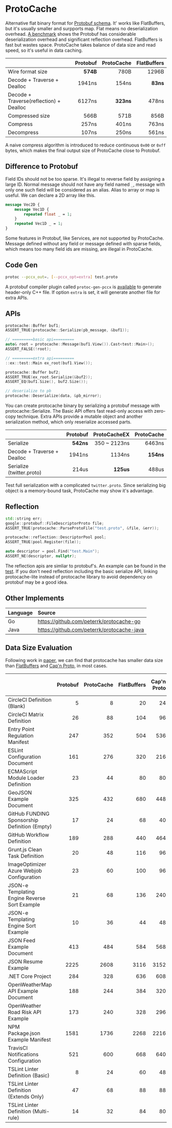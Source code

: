 # ProtoCache

Alternative flat binary format for [Protobuf schema](https://protobuf.dev/programming-guides/proto3/). It' works like FlatBuffers, but it's usually smaller and surpports map. Flat means no deserialization overhead. [A benchmark](test/benchmark) shows the Protobuf has considerable deserialization overhead and significant reflection overhead. FlatBuffers is fast but wastes space. ProtoCache takes balance of data size and read speed, so it's useful in data caching.

|  | Protobuf | ProtoCache | FlatBuffers |
|:-------|----:|----:|----:|
| Wire format size | **574B** | 780B | 1296B |
| Decode + Traverse + Dealloc | 1941ns | 154ns | **83ns** |
| Decode + Traverse(reflection) + Dealloc | 6127ns | **323ns** | 478ns |
| Compressed size | 566B | 571B | 856B |
| Compress | 257ns | 401ns | 763ns |
| Decompress | 107ns | 250ns | 561ns |

A naive compress algorithm is introduced to reduce continuous `0x00` or `0xff` bytes, which makes the final output size of ProtoCache close to Protobuf. 

## Difference to Protobuf
Field IDs should not be too sparse. It's illegal to reverse field by assigning a large ID. Normal message should not have any field named `_`, message with only one such field will be considered as an alias. Alias to array or map is useful. We can declare a 2D array like this.
```protobuf
message Vec2D {
	message Vec1D {
		repeated float _ = 1;
	}
	repeated Vec1D _ = 1;
}
```
Some features in Protobuf, like Services, are not supported by ProtoCache. Message defined without any field or message defined with sparse fields, which means too many field ids are missing, are illegal in ProtoCache.

## Code Gen
```sh
protoc --pccx_out=. [--pccx_opt=extra] test.proto
```
A protobuf compiler plugin called `protoc-gen-pccx` is [available](tools/protoc-gen-pccx.cc) to generate header-only C++ file. If option `extra` is set, it will generate another file for extra APIs.

## APIs
```cpp
protocache::Buffer buf1;
ASSERT_TRUE(protocache::Serialize(pb_message, &buf1));

// =========basic api=========
auto& root = protocache::Message(buf1.View()).Cast<test::Main>();
ASSERT_FALSE(!root);

// =========extra api=========
::ex::test::Main ex_root(buf1.View());

protocache::Buffer buf2;
ASSERT_TRUE(ex_root.Serialize(&buf2));
ASSERT_EQ(buf1.Size(), buf2.Size());

// deserialize to pb
protocache::Deserialize(data, &pb_mirror);
```
You can create protocache binary by serializing a protobuf message with protocache::Serialize. The Basic API offers fast read-only access with zero-copy technique. Extra APIs provide a mutable object and another serialization method, which only reserialize accessed parts. 

| | Protobuf | ProtoCacheEX | ProtoCache |
|:-------|----:|----:|----:|
| Serialize | **542ns** | 350 ~ 2123ns | 6463ns |
| Decode + Traverse + Dealloc | 1941ns | 1134ns | **154ns** |
| Serialize (twitter.proto) | 214us | **125us** | 488us |

Test full serialization with a complicated `twitter.proto`. Since serializing big object is a memory-bound task, ProtoCache may show it's advantage.

## Reflection
```cpp
std::string err;
google::protobuf::FileDescriptorProto file;
ASSERT_TRUE(protocache::ParseProtoFile("test.proto", &file, &err));

protocache::reflection::DescriptorPool pool;
ASSERT_TRUE(pool.Register(file));

auto descriptor = pool.Find("test.Main");
ASSERT_NE(descriptor, nullptr);
```
The reflection apis are simliar to protobuf's. An example can be found in the [test](test/protocache.cc). If you don't need reflection including the basic serialize API, linking protocache-lite instead of protocache library to avoid dependency on protobuf may be a good idea.

## Other Implements
| Language | Source |
|:----|:----|
| Go | https://github.com/peterrk/protocache-go |
| Java | https://github.com/peterrk/protocache-java |

## Data Size Evaluation
Following work in [paper](https://arxiv.org/pdf/2201.03051), we can find that protocache has smaller data size than [FlatBuffers](https://flatbuffers.dev/) and [Cap'n Proto](https://capnproto.org/), in most cases.

|  | Protobuf | ProtoCache | FlatBuffers | Cap'n Proto  | ProtoCache (Packed) | Cap'n Proto (Packed) |
|:-------|----:|----:|----:|----:|----:|----:|
| CircleCI Definition (Blank) | 5 | 8 | 20 | 24 | 6 | 6 |
| CircleCI Matrix Definition | 26 | 88 | 104 | 96 | 50 | 36 |
| Entry Point Regulation Manifest | 247 | 352 | 504 | 536 | 303 | 318 |
| ESLint Configuration Document | 161 | 276 | 320 | 216 | 175 | 131 |
| ECMAScript Module Loader Definition | 23 | 44 | 80 | 80 | 33 | 35 |
| GeoJSON Example Document | 325 | 432 | 680 | 448 | 250 | 228 |
| GitHub FUNDING Sponsorship Definition (Empty) | 17 | 24 | 68 | 40 | 23 | 25 |
| GitHub Workflow Definition | 189 | 288 | 440 | 464 | 237 | 242 |
| Grunt.js Clean Task Definition | 20 | 48 | 116 | 96 | 28 | 39 |
| ImageOptimizer Azure Webjob Configuration | 23 | 60 | 100 | 96 | 40 | 44 |
| JSON-e Templating Engine Reverse Sort Example | 21 | 68 | 136 | 240 | 38 | 43 |
| JSON-e Templating Engine Sort Example | 10 | 36 | 44 | 48 | 21 | 18 |
| JSON Feed Example Document | 413 | 484 | 584 | 568 | 474 | 470 |
| JSON Resume Example | 2225 | 2608 | 3116 | 3152 | 2537 | 2549 |
| .NET Core Project | 284 | 328 | 636 | 608 | 303 | 376 |
| OpenWeatherMap API Example Document | 188 | 244 | 384 | 320 | 199 | 206 |
| OpenWeather Road Risk API Example | 173 | 240 | 328 | 296 | 205 | 204 |
| NPM Package.json Example Manifest | 1581 | 1736 | 2268 | 2216 | 1726 | 1755 |
| TravisCI Notifications Configuration | 521 | 600 | 668 | 640 | 601 | 566 |
| TSLint Linter Definition (Basic) | 8 | 24 | 60 | 48 | 14 | 12 |
| TSLint Linter Definition (Extends Only) | 47 | 68 | 88 | 88 | 62 | 62 |
| TSLint Linter Definition (Multi-rule) | 14 | 32 | 84 | 80 | 20 | 23 |
